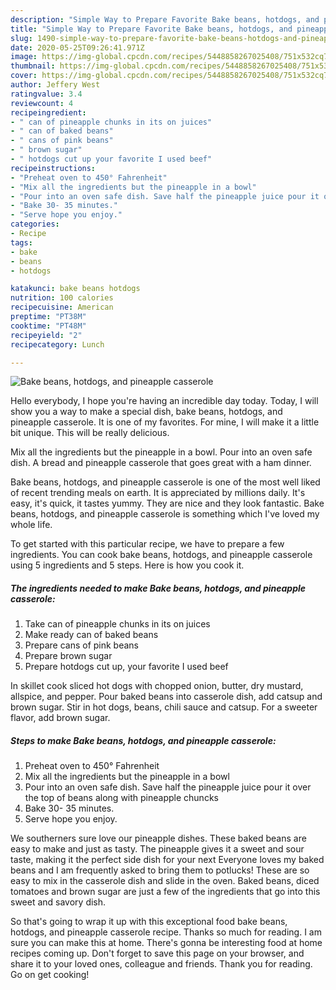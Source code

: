 ```yaml
---
description: "Simple Way to Prepare Favorite Bake beans, hotdogs, and pineapple casserole"
title: "Simple Way to Prepare Favorite Bake beans, hotdogs, and pineapple casserole"
slug: 1490-simple-way-to-prepare-favorite-bake-beans-hotdogs-and-pineapple-casserole
date: 2020-05-25T09:26:41.971Z
image: https://img-global.cpcdn.com/recipes/5448858267025408/751x532cq70/bake-beans-hotdogs-and-pineapple-casserole-recipe-main-photo.jpg
thumbnail: https://img-global.cpcdn.com/recipes/5448858267025408/751x532cq70/bake-beans-hotdogs-and-pineapple-casserole-recipe-main-photo.jpg
cover: https://img-global.cpcdn.com/recipes/5448858267025408/751x532cq70/bake-beans-hotdogs-and-pineapple-casserole-recipe-main-photo.jpg
author: Jeffery West
ratingvalue: 3.4
reviewcount: 4
recipeingredient:
- " can of pineapple chunks in its on juices"
- " can of baked beans"
- " cans of pink beans"
- " brown sugar"
- " hotdogs cut up your favorite I used beef"
recipeinstructions:
- "Preheat oven to 450° Fahrenheit"
- "Mix all the ingredients but the pineapple in a bowl"
- "Pour into an oven safe dish. Save half the pineapple juice pour it over the top of beans along with pineapple chuncks"
- "Bake 30- 35 minutes."
- "Serve hope you enjoy."
categories:
- Recipe
tags:
- bake
- beans
- hotdogs

katakunci: bake beans hotdogs 
nutrition: 100 calories
recipecuisine: American
preptime: "PT38M"
cooktime: "PT48M"
recipeyield: "2"
recipecategory: Lunch

---
```



![Bake beans, hotdogs, and pineapple casserole](https://img-global.cpcdn.com/recipes/5448858267025408/751x532cq70/bake-beans-hotdogs-and-pineapple-casserole-recipe-main-photo.jpg)

Hello everybody, I hope you're having an incredible day today. Today, I will show you a way to make a special dish, bake beans, hotdogs, and pineapple casserole. It is one of my favorites. For mine, I will make it a little bit unique. This will be really delicious.

Mix all the ingredients but the pineapple in a bowl. Pour into an oven safe dish. A bread and pineapple casserole that goes great with a ham dinner.

Bake beans, hotdogs, and pineapple casserole is one of the most well liked of recent trending meals on earth. It is appreciated by millions daily. It's easy, it's quick, it tastes yummy. They are nice and they look fantastic. Bake beans, hotdogs, and pineapple casserole is something which I've loved my whole life.


To get started with this particular recipe, we have to prepare a few ingredients. You can cook bake beans, hotdogs, and pineapple casserole using 5 ingredients and 5 steps. Here is how you cook it.

<!--inarticleads1-->

##### The ingredients needed to make Bake beans, hotdogs, and pineapple casserole:

1. Take  can of pineapple chunks in its on juices
1. Make ready  can of baked beans
1. Prepare  cans of pink beans
1. Prepare  brown sugar
1. Prepare  hotdogs cut up, your favorite I used beef


In skillet cook sliced hot dogs with chopped onion, butter, dry mustard, allspice, and pepper. Pour baked beans into casserole dish, add catsup and brown sugar. Stir in hot dogs, beans, chili sauce and catsup. For a sweeter flavor, add brown sugar. 

<!--inarticleads2-->

##### Steps to make Bake beans, hotdogs, and pineapple casserole:

1. Preheat oven to 450° Fahrenheit
1. Mix all the ingredients but the pineapple in a bowl
1. Pour into an oven safe dish. Save half the pineapple juice pour it over the top of beans along with pineapple chuncks
1. Bake 30- 35 minutes.
1. Serve hope you enjoy.


We southerners sure love our pineapple dishes. These baked beans are easy to make and just as tasty. The pineapple gives it a sweet and sour taste, making it the perfect side dish for your next Everyone loves my baked beans and I am frequently asked to bring them to potlucks! These are so easy to mix in the casserole dish and slide in the oven. Baked beans, diced tomatoes and brown sugar are just a few of the ingredients that go into this sweet and savory dish. 

So that's going to wrap it up with this exceptional food bake beans, hotdogs, and pineapple casserole recipe. Thanks so much for reading. I am sure you can make this at home. There's gonna be interesting food at home recipes coming up. Don't forget to save this page on your browser, and share it to your loved ones, colleague and friends. Thank you for reading. Go on get cooking!
